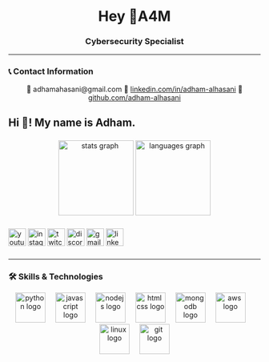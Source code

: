 <h1 align="center">Hey 👋A4M </h1>  
<h3 align="center">Cybersecurity Specialist</h3>  

---

### 📞 Contact Information
<div align="center"> 
  📧 adhamahasani@gmail.com  
  🔗 <a href="https://linkedin.com/in/adham-alhasani">linkedin.com/in/adham-alhasani</a>  
  🐙 <a href="https://github.com/A144m">github.com/adham-alhasani</a>  
</div>  

<h2 align="left">Hi 👋! My name is Adham.</h2>

###

<div align="center">
  <img src="https://github-readme-stats.vercel.app/api?username=maurodesouza&hide_title=false&hide_rank=false&show_icons=true&include_all_commits=true&count_private=true&disable_animations=false&theme=dracula&locale=en&hide_border=false" height="150" alt="stats graph"  />
  <img src="https://github-readme-stats.vercel.app/api/top-langs?username=maurodesouza&locale=en&hide_title=false&layout=compact&card_width=320&langs_count=5&theme=dracula&hide_border=false" height="150" alt="languages graph"  />
</div>

###


###

###

<div align="left">
  <img src="https://img.shields.io/static/v1?message=Youtube&logo=youtube&label=&color=FF0000&logoColor=white&labelColor=&style=for-the-badge" height="35" alt="youtube logo"  />
  <img src="https://img.shields.io/static/v1?message=Instagram&logo=instagram&label=&color=E4405F&logoColor=white&labelColor=&style=for-the-badge" height="35" alt="instagram logo"  />
  <img src="https://img.shields.io/static/v1?message=Twitch&logo=twitch&label=&color=9146FF&logoColor=white&labelColor=&style=for-the-badge" height="35" alt="twitch logo"  />
  <img src="https://img.shields.io/static/v1?message=Discord&logo=discord&label=&color=7289DA&logoColor=white&labelColor=&style=for-the-badge" height="35" alt="discord logo"  />
  <img src="https://img.shields.io/static/v1?message=Gmail&logo=gmail&label=&color=D14836&logoColor=white&labelColor=&style=for-the-badge" height="35" alt="gmail logo"  />
  <img src="https://img.shields.io/static/v1?message=LinkedIn&logo=linkedin&label=&color=0077B5&logoColor=white&labelColor=&style=for-the-badge" height="35" alt="linkedin logo"  />
</div>

###




---

### 🛠️ Skills & Technologies
<div align="center">  
  <img src="https://skillicons.dev/icons?i=py" height="60" alt="python logo" />  
  <img width="12" />  
  <img src="https://skillicons.dev/icons?i=js" height="60" alt="javascript logo" />  
  <img width="12" />  
  <img src="https://skillicons.dev/icons?i=nodejs" height="60" alt="nodejs logo" />  
  <img width="12" />  
  <img src="https://skillicons.dev/icons?i=html,css" height="60" alt="html css logo" />  
  <img width="12" />  
  <img src="https://skillicons.dev/icons?i=mongodb" height="60" alt="mongodb logo" />  
  <img width="12" />  
  <img src="https://skillicons.dev/icons?i=aws" height="60" alt="aws logo" />  
  <img width="12" />  
  <img src="https://skillicons.dev/icons?i=linux" height="60" alt="linux logo" />  
  <img width="12" />  
  <img src="https://skillicons.dev/icons?i=git" height="60" alt="git logo" />  
</div>  

